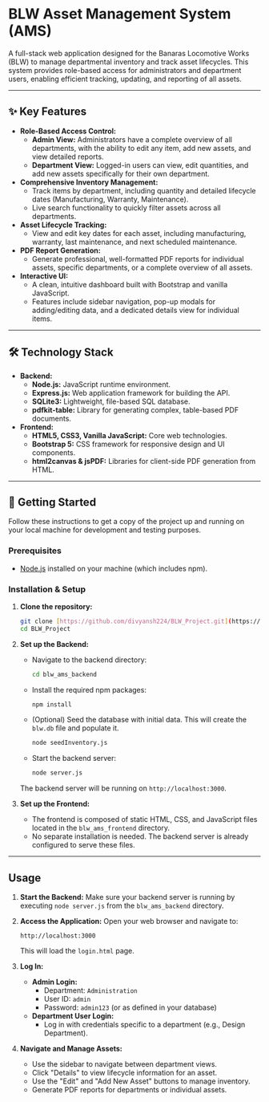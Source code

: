 # BLW Asset Management System (AMS)

A full-stack web application designed for the Banaras Locomotive Works (BLW) to manage departmental inventory and track asset lifecycles. This system provides role-based access for administrators and department users, enabling efficient tracking, updating, and reporting of all assets.

---

## ✨ Key Features

* **Role-Based Access Control:**
    * **Admin View:** Administrators have a complete overview of all departments, with the ability to edit any item, add new assets, and view detailed reports.
    * **Department View:** Logged-in users can view, edit quantities, and add new assets specifically for their own department.
* **Comprehensive Inventory Management:**
    * Track items by department, including quantity and detailed lifecycle dates (Manufacturing, Warranty, Maintenance).
    * Live search functionality to quickly filter assets across all departments.
* **Asset Lifecycle Tracking:**
    * View and edit key dates for each asset, including manufacturing, warranty, last maintenance, and next scheduled maintenance.
* **PDF Report Generation:**
    * Generate professional, well-formatted PDF reports for individual assets, specific departments, or a complete overview of all assets.
* **Interactive UI:**
    * A clean, intuitive dashboard built with Bootstrap and vanilla JavaScript.
    * Features include sidebar navigation, pop-up modals for adding/editing data, and a dedicated details view for individual items.

---

## 🛠️ Technology Stack

* **Backend:**
    * **Node.js:** JavaScript runtime environment.
    * **Express.js:** Web application framework for building the API.
    * **SQLite3:** Lightweight, file-based SQL database.
    * **pdfkit-table:** Library for generating complex, table-based PDF documents.
* **Frontend:**
    * **HTML5, CSS3, Vanilla JavaScript:** Core web technologies.
    * **Bootstrap 5:** CSS framework for responsive design and UI components.
    * **html2canvas & jsPDF:** Libraries for client-side PDF generation from HTML.

---

## 🚀 Getting Started

Follow these instructions to get a copy of the project up and running on your local machine for development and testing purposes.

### Prerequisites

* [Node.js](https://nodejs.org/) installed on your machine (which includes npm).

### Installation & Setup

1.  **Clone the repository:**
    ```sh
    git clone [https://github.com/divyansh224/BLW_Project.git](https://github.com/divyansh224/BLW_Project.git)
    cd BLW_Project
    ```

2.  **Set up the Backend:**
    * Navigate to the backend directory:
        ```sh
        cd blw_ams_backend
        ```
    * Install the required npm packages:
        ```sh
        npm install
        ```
    * (Optional) Seed the database with initial data. This will create the `blw.db` file and populate it.
        ```sh
        node seedInventory.js
        ```
    * Start the backend server:
        ```sh
        node server.js
        ```
    The backend server will be running on `http://localhost:3000`.

3.  **Set up the Frontend:**
    * The frontend is composed of static HTML, CSS, and JavaScript files located in the `blw_ams_frontend` directory.
    * No separate installation is needed. The backend server is already configured to serve these files.

---

## Usage

1.  **Start the Backend:** Make sure your backend server is running by executing `node server.js` from the `blw_ams_backend` directory.

2.  **Access the Application:** Open your web browser and navigate to:
    ```
    http://localhost:3000
    ```
    This will load the `login.html` page.

3.  **Log In:**
    * **Admin Login:**
        * Department: `Administration`
        * User ID: `admin`
        * Password: `admin123` (or as defined in your database)
    * **Department User Login:**
        * Log in with credentials specific to a department (e.g., Design Department).

4.  **Navigate and Manage Assets:**
    * Use the sidebar to navigate between department views.
    * Click "Details" to view lifecycle information for an asset.
    * Use the "Edit" and "Add New Asset" buttons to manage inventory.
    * Generate PDF reports for departments or individual assets.

